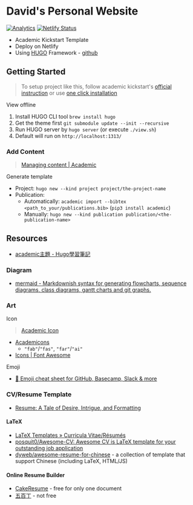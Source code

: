 # David's Personal Website

[![Analytics](https://ga-beacon.appspot.com/UA-150731639-1/personal-website/readme)](https://github.com/igrigorik/ga-beacon)
[![Netlify Status](https://api.netlify.com/api/v1/badges/e0ae2679-a864-4cf1-b9be-5eb1ba6069ad/deploy-status)](https://app.netlify.com/sites/dwlee-personal-website/deploys)

* Academic Kickstart Template
* Deploy on Netlify
* Using [HUGO](https://gohugo.io/) Framework - [github](https://github.com/gohugoio/hugo)

## Getting Started

> To setup project like this, follow academic kickstart's [official instruction](AcademicKickstart.md) or use [one click installation](https://sourcethemes.com/academic/docs/install/#install-with-web-browser)

View offline

1. Install HUGO CLI tool `brew install hugo`
2. Get the theme first `git submodule update --init --recursive`
3. Run HUGO server by `hugo server` (or execute `./view.sh`)
4. Default will run on `http://localhost:1313/`

### Add Content

> [Managing content | Academic](https://sourcethemes.com/academic/docs/managing-content/)

Generate template

* Project: `hugo new --kind project project/the-project-name`
* Publication:
  * Automatically: `academic import --bibtex <path_to_your/publications.bib>` (`pip3 install academic`)
  * Manually: `hugo new --kind publication publication/<the-publication-name>`

## Resources

* [academic主題 - Hugo學習筆記](https://skyao.io/learning-hugo/theme/academic.html)

### Diagram

* [mermaid - Markdownish syntax for generating flowcharts, sequence diagrams, class diagrams, gantt charts and git graphs.](https://mermaidjs.github.io/)

### Art

Icon

> [Academic Icon](https://sourcethemes.com/academic/docs/page-builder/#icons)

* [Academicons](https://jpswalsh.github.io/academicons/)
  * `"fab"`/`"fas"`, `"far"`/`"ai"`
* [Icons | Font Awesome](https://fontawesome.com/icons?d=gallery)

Emoji

* [🎁 Emoji cheat sheet for GitHub, Basecamp, Slack & more](https://www.webfx.com/tools/emoji-cheat-sheet/)

### CV/Resume Template

* [Resume: A Tale of Desire, Intrigue, and Formatting](http://www.zackgrossbart.com/hackito/resume/)

#### LaTeX

* [LaTeX Templates » Curricula Vitae/Résumés](https://www.latextemplates.com/cat/curricula-vitae)
* [posquit0/Awesome-CV: Awesome CV is LaTeX template for your outstanding job application](https://github.com/posquit0/Awesome-CV)
* [dyweb/awesome-resume-for-chinese](https://github.com/dyweb/awesome-resume-for-chinese) - a collection of template that support Chinese (including LaTeX, HTML/JS)

#### Online Resume Builder

* [CakeResume](https://www.cakeresume.com/) - free for only one document
* [五百丁](https://www.500d.me/) - not free

